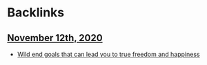 
# Backlinks
## [November 12th, 2020](<November 12th, 2020.md>)
- [Wild end goals that can lead you to true freedom and happiness](<Wild end goals that can lead you to true freedom and happiness.md>)

